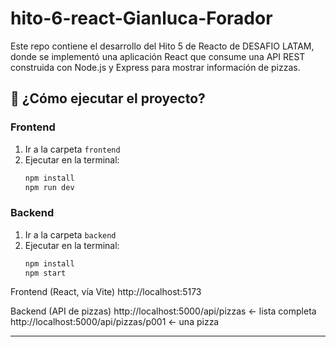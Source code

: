 # hito-6-react-Gianluca-Forador

Este repo contiene el desarrollo del Hito 5 de Reacto de DESAFIO LATAM, donde se implementó una aplicación React que consume una API REST construida con Node.js y Express para mostrar información de pizzas.



## 🚀 ¿Cómo ejecutar el proyecto?

### Frontend
1. Ir a la carpeta `frontend`
2. Ejecutar en la terminal:
   ```bash
   npm install
   npm run dev
   ```

### Backend
1. Ir a la carpeta `backend`
2. Ejecutar en la terminal:
   ```bash
   npm install
   npm start
   ```
 Frontend (React, vía Vite)
http://localhost:5173

 Backend (API de pizzas)
 http://localhost:5000/api/pizzas ← lista completa
 http://localhost:5000/api/pizzas/p001 ← una pizza

---


